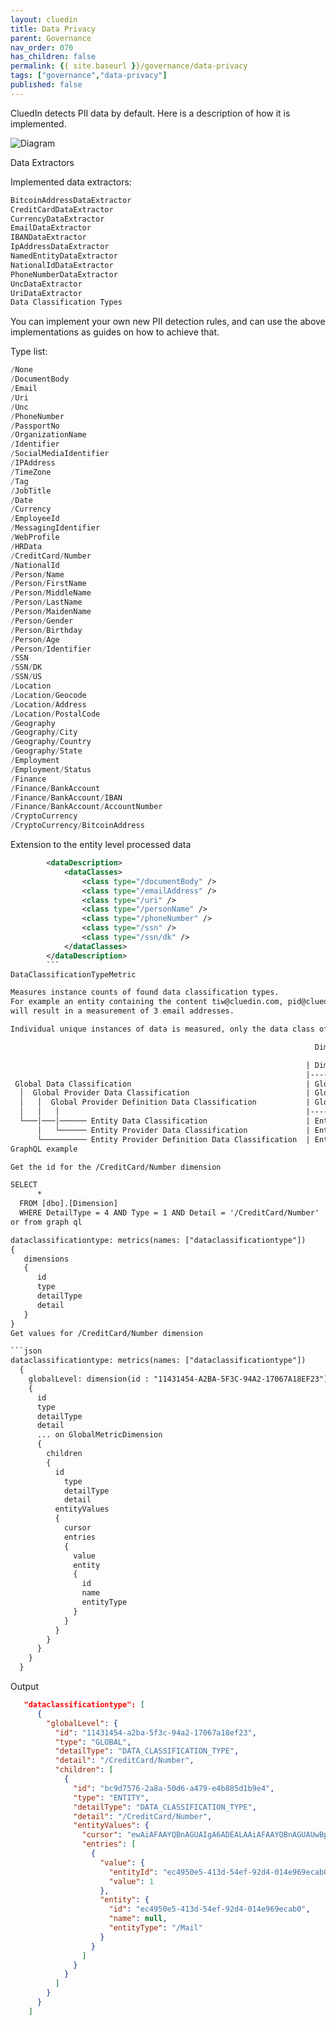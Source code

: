 ```yaml
---
layout: cluedin
title: Data Privacy
parent: Governance
nav_order: 070
has_children: false
permalink: {{ site.baseurl }}/governance/data-privacy
tags: ["governance","data-privacy"]
published: false
---
```


CluedIn detects PII data by default. Here is a description of how it is implemented.

![Diagram](../assets/images/governance/intro-compliance.png)  

Data Extractors

Implemented data extractors:

```csharp
BitcoinAddressDataExtractor
CreditCardDataExtractor
CurrencyDataExtractor
EmailDataExtractor
IBANDataExtractor
IpAddressDataExtractor
NamedEntityDataExtractor
NationalIdDataExtractor
PhoneNumberDataExtractor
UncDataExtractor
UriDataExtractor
Data Classification Types
```
You can implement your own new PII detection rules, and can use the above implementations as guides on how to achieve that. 

Type list:

```csharp
/None
/DocumentBody
/Email
/Uri
/Unc
/PhoneNumber
/PassportNo
/OrganizationName
/Identifier
/SocialMediaIdentifier
/IPAddress
/TimeZone
/Tag
/JobTitle
/Date
/Currency
/EmployeeId
/MessagingIdentifier
/WebProfile
/HRData
/CreditCard/Number
/NationalId
/Person/Name
/Person/FirstName
/Person/MiddleName
/Person/LastName
/Person/MaidenName
/Person/Gender
/Person/Birthday
/Person/Age
/Person/Identifier
/SSN
/SSN/DK
/SSN/US
/Location
/Location/Geocode
/Location/Address
/Location/PostalCode
/Geography
/Geography/City
/Geography/Country
/Geography/State
/Employment
/Employment/Status
/Finance
/Finance/BankAccount
/Finance/BankAccount/IBAN
/Finance/BankAccount/AccountNumber
/CryptoCurrency
/CryptoCurrency/BitcoinAddress
```
Extension to the entity level processed data

```xml
        <dataDescription>
        	<dataClasses>
        		<class type="/documentBody" />
        		<class type="/emailAddress" />
        		<class type="/uri" />
        		<class type="/personName" />
        		<class type="/phoneNumber" />
        		<class type="/ssn" />
        		<class type="/ssn/dk" />
        	</dataClasses>
        </dataDescription>
        ```
DataClassificationTypeMetric

Measures instance counts of found data classification types.
For example an entity containing the content tiw@cluedin.com, pid@cluedin.com, msh@cluedin.com
will result in a measurement of 3 email addresses.

Individual unique instances of data is measured, only the data class of the found is measured.

                                                                    Dimension Table:

                                                                  | DimensionType         | DetailType             | ProviderDefinitionId | ProviderId | Detail              | Persistence                       |
                                                                  |-----------------------|------------------------|----------------------|------------|---------------------|-----------------------------------|
 Global Data Classification                                       | Global                | DataClassificationType |                      |            | Classification Type | EntityMetric                      |
  │  Global Provider Data Classification                          | GlobalIntegrationType | DataClassificationType |                      | Id         | Classification Type | EntityMetric                      |
  │   │  Global Provider Definition Data Classification           | GlobalIntegration     | DataClassificationType | Id                   | Id         | Classification Type | EntityMetric                      |
  │   │   │                                                       |-----------------------|------------------------|----------------------|------------|---------------------|-----------------------------------|
  └───│───│────── Entity Data Classification                      | Entity                | DataClassificationType |                      |            | Classification Type | EntityMetric                      |
      │   └────── Entity Provider Data Classification             | EntityIntegrationType | DataClassificationType |                      | Id         | Classification Type | EntityMetric                      |
      └────────── Entity Provider Definition Data Classification  | EntityIntegration     | DataClassificationType | Id                   | Id         | Classification Type | EntityMetric                      |
GraphQL example

Get the id for the /CreditCard/Number dimension

SELECT 
      *
  FROM [dbo].[Dimension]
  WHERE DetailType = 4 AND Type = 1 AND Detail = '/CreditCard/Number'
or from graph ql

dataclassificationtype: metrics(names: ["dataclassificationtype"])
{
   dimensions
   {
      id
      type
      detailType
      detail
   }
}
Get values for /CreditCard/Number dimension

```json
dataclassificationtype: metrics(names: ["dataclassificationtype"]) 
  {
    globalLevel: dimension(id : "11431454-A2BA-5F3C-94A2-17067A18EF23")
    {
      id
      type
      detailType
      detail
      ... on GlobalMetricDimension
      {
        children
        {
          id
      		type
      		detailType
      		detail
          entityValues
          {
            cursor
            entries
            {
              value
              entity
              {
                id
                name
                entityType
              }
            }
          }
        }
      }
    }
  }
  ```
Output

```json
   "dataclassificationtype": [
      {
        "globalLevel": {
          "id": "11431454-a2ba-5f3c-94a2-17067a18ef23",
          "type": "GLOBAL",
          "detailType": "DATA_CLASSIFICATION_TYPE",
          "detail": "/CreditCard/Number",
          "children": [
            {
              "id": "bc9d7576-2a8a-50d6-a479-e4b885d1b9e4",
              "type": "ENTITY",
              "detailType": "DATA_CLASSIFICATION_TYPE",
              "detail": "/CreditCard/Number",
              "entityValues": {
                "cursor": "ewAiAFAAYQBnAGUAIgA6ADEALAAiAFAAYQBnAGUAUwBpAHoAZQAiADoAMgAwAH0A",
                "entries": [
                  {
                    "value": {
                      "entityId": "ec4950e5-413d-54ef-92d4-014e969ecab0",
                      "value": 1
                    },
                    "entity": {
                      "id": "ec4950e5-413d-54ef-92d4-014e969ecab0",
                      "name": null,
                      "entityType": "/Mail"
                    }
                  }
                ]
              }
            }
          ]
        }
      }
    ]
```